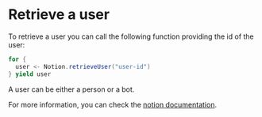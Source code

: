 # Retrieve a user

To retrieve a user you can call the following function providing the id of the user:

```scala
for {
  user <- Notion.retrieveUser("user-id")
} yield user
```

A user can be either a person or a bot.

For more information, you can check the [notion documentation](https://developers.notion.com/reference/get-user).
